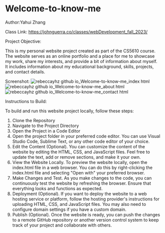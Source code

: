 # Welcome-to-know-me

Author:Yahui Zhang

Class Link: https://johnguerra.co/classes/webDevelopment_fall_2023/

Project Objective:

This is my personal website project created as part of the CS5610 course. The website serves as an online portfolio and a place for me to showcase my work, share my interests, and provide a bit of information about myself. It includes information about my educational background, skills, projects, and contact details.

Screenshot:
![rebeccayhz github io_Welcome-to-know-me_index html](https://github.com/RebeccaYHZ/Welcome-to-know-me/assets/144859286/c90e927b-b5a6-4997-9da2-beeed84447c7)
![rebeccayhz github io_Welcome-to-know-me_about html](https://github.com/RebeccaYHZ/Welcome-to-know-me/assets/144859286/2e84d17a-e3bb-4071-8167-c432138e2fd9)
![rebeccayhz github io_Welcome-to-know-me_contact html](https://github.com/RebeccaYHZ/Welcome-to-know-me/assets/144859286/1d1ab902-5d7d-4a60-9f45-d216124fe23d)




Instructions to Build:

To build and run this website project locally, follow these steps:

1. Clone the Repository
2. Navigate to the Project Directory
3. Open the Project in a Code Editor
4. Open the project folder in your preferred code editor. You can use Visual Studio Code, Sublime Text, or any other code editor of your choice.
5. Edit the Content (Optional). You can customize the content of the website by editing the HTML, CSS, and JavaScript files. Feel free to update the text, add or remove sections, and make it your own.
6. View the Website Locally. To preview the website locally, open the index.html file in a web browser. You can do this by right-clicking the index.html file and selecting "Open with" your preferred browser.
7. Make Changes and Test. As you make changes to the code, you can continuously test the website by refreshing the browser. Ensure that everything looks and functions as expected.
8. Deployment (Optional). If you want to deploy the website to a web hosting service or platform, follow the hosting provider's instructions for uploading HTML, CSS, and JavaScript files. You may also need to configure domain settings if you have a custom domain.
9. Publish (Optional). Once the website is ready, you can push the changes to a remote GitHub repository or another version control system to keep track of your project and collaborate with others.
